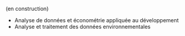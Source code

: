 (en construction)

- Analyse de données et économétrie appliquée au développement
- Analyse et traitement des données environnementales